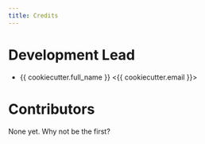 ```yaml
---
title: Credits
---
```


Development Lead
================

-   {{ cookiecutter.full_name }} <{{ cookiecutter.email }}>

Contributors
============

None yet. Why not be the first?

